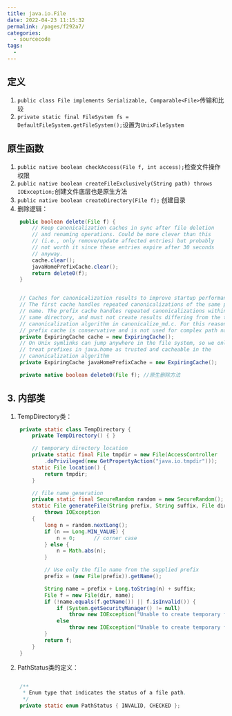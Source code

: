 ```yaml
---
title: java.io.File
date: 2022-04-23 11:15:32
permalink: /pages/f292a7/
categories:
  - sourcecode
tags:
  - 
---
```



## 定义
1. `public class File implements Serializable, Comparable<File>`传输和比较
2. `private static final FileSystem fs = DefaultFileSystem.getFileSystem();`设置为`UnixFileSystem`


## 原生函数
1. `public native boolean checkAccess(File f, int access);`检查文件操作权限
2. `public native boolean createFileExclusively(String path) throws IOException;`创建文件底层也是原生方法
3. `public native boolean createDirectory(File f);` 创建目录
3. 删除逻辑：
```java
    public boolean delete(File f) {
        // Keep canonicalization caches in sync after file deletion
        // and renaming operations. Could be more clever than this
        // (i.e., only remove/update affected entries) but probably
        // not worth it since these entries expire after 30 seconds
        // anyway.
        cache.clear();
        javaHomePrefixCache.clear();
        return delete0(f);
    }

```
```java

    // Caches for canonicalization results to improve startup performance.
    // The first cache handles repeated canonicalizations of the same path
    // name. The prefix cache handles repeated canonicalizations within the
    // same directory, and must not create results differing from the true
    // canonicalization algorithm in canonicalize_md.c. For this reason the
    // prefix cache is conservative and is not used for complex path names.
    private ExpiringCache cache = new ExpiringCache();
    // On Unix symlinks can jump anywhere in the file system, so we only
    // treat prefixes in java.home as trusted and cacheable in the
    // canonicalization algorithm
    private ExpiringCache javaHomePrefixCache = new ExpiringCache();
```

```java
    private native boolean delete0(File f); //原生删除方法 
```



## 3. 内部类
1.  TempDirectory类：
```java
    private static class TempDirectory {
        private TempDirectory() { }

        // temporary directory location
        private static final File tmpdir = new File(AccessController
            .doPrivileged(new GetPropertyAction("java.io.tmpdir")));
        static File location() {
            return tmpdir;
        }

        // file name generation
        private static final SecureRandom random = new SecureRandom();
        static File generateFile(String prefix, String suffix, File dir)
            throws IOException
        {
            long n = random.nextLong();
            if (n == Long.MIN_VALUE) {
                n = 0;      // corner case
            } else {
                n = Math.abs(n);
            }

            // Use only the file name from the supplied prefix
            prefix = (new File(prefix)).getName();

            String name = prefix + Long.toString(n) + suffix;
            File f = new File(dir, name);
            if (!name.equals(f.getName()) || f.isInvalid()) {
                if (System.getSecurityManager() != null)
                    throw new IOException("Unable to create temporary file");
                else
                    throw new IOException("Unable to create temporary file, " + f);
            }
            return f;
        }
    }

```
2. PathStatus类的定义：
```java

    /**
     * Enum type that indicates the status of a file path.
     */
    private static enum PathStatus { INVALID, CHECKED };
```